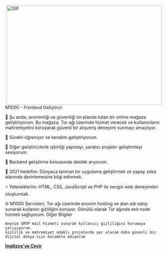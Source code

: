 <img align="right" alt="GIF" src="https://github.com/abhisheknaiidu/abhisheknaiidu/blob/master/code.gif?raw=true" width="500" height="320" />


M1000 - Frontend Geliştirici

🔭 Şu anda, anonimliği ve güvenliği ön planda tutan bir online mağaza geliştiriyorum. Bu mağaza, Tor ağı üzerinde hizmet verecek ve kullanıcıların mahremiyetini koruyarak güvenli bir alışveriş deneyimi sunmayı amaçlıyor.

🌱 Sürekli öğreniyor ve kendimi geliştiriyorum.

👯 Diğer geliştiricilerle işbirliği yapmayı, yaratıcı projeler geliştirmeyi seviyorum.

🤔 Backend geliştirme konusunda destek arıyorum.

🥅 2021 hedefim: Dünyaca tanınan bir uygulama geliştirmek ve yapay zeka alanında derinlemesine bilgi edinmek.

⚡ Yeteneklerim: HTML, CSS, JavaScript ve PHP ile zengin web deneyimleri oluşturmak.

🌐 M1000 Servisleri, Tor ağı üzerinde anonim hosting ve alan adı satışı sunarak kullanıcı gizliliğini koruyor. Gönüllü olarak Tor ağında exit node hizmeti sağlıyorum.
Diğer Bilgiler

    Anonim SMTP mail hizmeti sunarak kullanıcı gizliliğini korumaya çalışıyorum.
    Gizlilik ve mahremiyet odaklı projelerde yer alarak daha güvenli bir dijital dünya için mücadele ediyorum
[**İngilizce'ye Çevir**](https://translate.google.com/?sl=tr&tl=en&u=https://github.com/m1000services/README.md)
